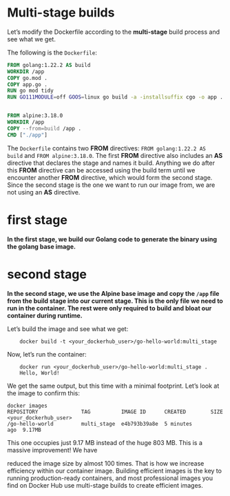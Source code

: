 #   Multi-stage builds

Let’s modify the Dockerfile according to the **multi-stage** build process and see what we get.

The following is the `Dockerfile`:

```Dockerfile
FROM golang:1.22.2 AS build
WORKDIR /app
COPY go.mod .
COPY app.go .
RUN go mod tidy
RUN GO111MODULE=off GOOS=linux go build -a -installsuffix cgo -o app . && chmod +x ./app


FROM alpine:3.18.0
WORKDIR /app
COPY --from=build /app .
CMD ["./app"]
```

The `Dockerfile` contains two **FROM** directives: `FROM golang:1.22.2 AS build` and `FROM alpine:3.18.0`. The first **FROM** directive also includes an **AS** directive that declares the stage and names it build. Anything we do after this **FROM** directive can be accessed using the build term until we encounter another **FROM** directive, which would form the second stage. Since the second stage is the one we want to run our image from, we are not using an **AS** directive.

#   first stage

**In the first stage, we build our Golang code to generate the binary using the golang base image.**

#   second stage

**In the second stage, we use the Alpine base image and copy the `/app` file from the build stage into our current stage. This is the only file we need to run in the container. The rest were only required to build and bloat our container during runtime.**

Let’s build the image and see what we get:

```shell
    docker build -t <your_dockerhub_user>/go-hello-world:multi_stage
```

Now, let’s run the container:

```shell
    docker run <your_dockerhub_user>/go-hello-world:multi_stage .
    Hello, World!
```

We get the same output, but this time with a minimal footprint. Let’s look at the image to confirm this:

```shell
docker images
REPOSITORY              TAG          IMAGE ID      CREATED        SIZE
<your_dockerhub_user>
/go-hello-world         multi_stage  e4b793b39a8e  5 minutes ago  9.17MB
```

This one occupies just 9.17 MB instead of the huge 803 MB. This is a massive improvement! We have

reduced the image size by almost 100 times.
That is how we increase efficiency within our container image. Building efficient images is the key to running production-ready containers, and most professional images you find on Docker Hub use multi-stage builds to create efficient images.